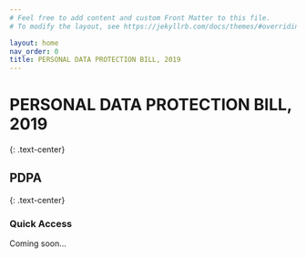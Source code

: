 ```yaml
---
# Feel free to add content and custom Front Matter to this file.
# To modify the layout, see https://jekyllrb.com/docs/themes/#overriding-theme-defaults

layout: home
nav_order: 0
title: PERSONAL DATA PROTECTION BILL, 2019
---
```


# PERSONAL DATA PROTECTION BILL, 2019
{: .text-center}
## PDPA
{: .text-center}

### Quick Access

Coming soon...


